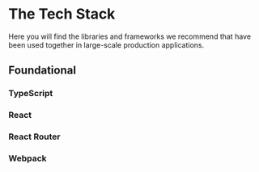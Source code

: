 # The Tech Stack
Here you will find the libraries and frameworks we recommend that have been used together in large-scale production applications.

## Foundational

### TypeScript

### React

### React Router

### Webpack
